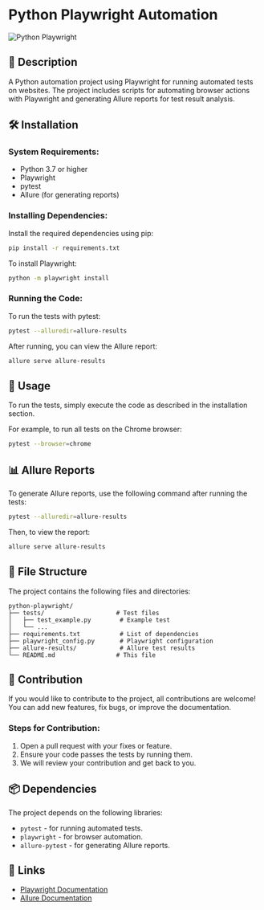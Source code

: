 
# Python Playwright Automation

![Python Playwright](https://automation.co.il/wp-content/uploads/2025/04/%D7%94%D7%9E%D7%9B%D7%9C%D7%9C%D7%94-%D7%9C%D7%90%D7%95%D7%98%D7%95%D7%9E%D7%A6%D7%99%D7%94-%D7%9C%D7%95%D7%92%D7%95.jpeg)  <!-- Link to the top image -->

## 🚀 Description
A Python automation project using Playwright for running automated tests on websites. The project includes scripts for automating browser actions with Playwright and generating Allure reports for test result analysis.

## 🛠️ Installation

### System Requirements:
- Python 3.7 or higher
- Playwright
- pytest
- Allure (for generating reports)

### Installing Dependencies:
Install the required dependencies using pip:
```bash
pip install -r requirements.txt
```

To install Playwright:
```bash
python -m playwright install
```

### Running the Code:
To run the tests with pytest:
```bash
pytest --alluredir=allure-results
```

After running, you can view the Allure report:
```bash
allure serve allure-results
```

## 🏃 Usage

To run the tests, simply execute the code as described in the installation section.

For example, to run all tests on the Chrome browser:
```bash
pytest --browser=chrome
```

## 📊 Allure Reports

To generate Allure reports, use the following command after running the tests:
```bash
pytest --alluredir=allure-results
```

Then, to view the report:
```bash
allure serve allure-results
```

## 📂 File Structure

The project contains the following files and directories:

```
python-playwright/
├── tests/                    # Test files
│   ├── test_example.py        # Example test
│   └── ...
├── requirements.txt           # List of dependencies
├── playwright_config.py       # Playwright configuration
├── allure-results/            # Allure test results
└── README.md                 # This file
```

## 🤝 Contribution

If you would like to contribute to the project, all contributions are welcome! You can add new features, fix bugs, or improve the documentation.

### Steps for Contribution:
1. Open a pull request with your fixes or feature.
2. Ensure your code passes the tests by running them.
3. We will review your contribution and get back to you.

## 📦 Dependencies

The project depends on the following libraries:
- `pytest` - for running automated tests.
- `playwright` - for browser automation.
- `allure-pytest` - for generating Allure reports.

## 🔗 Links
- [Playwright Documentation](https://playwright.dev/)
- [Allure Documentation](https://allure.qatools.ru/)
